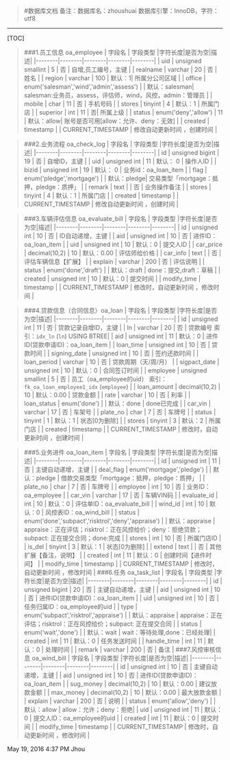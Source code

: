 >#数据库文档
	备注：数据库名：zhoushuai 数据库引擎：InnoDB，字符：utf8
**********************************************




[TOC]


>###1.员工信息  oa_employee
| 字段名  | 字段类型 |字符长度|是否为空|描述|
|--------|--------|--------|--------|--------|
|   uid     |    unsigned  smallint     |    5    |     否   |  自增,员工编号，主键   |
|   realname     |   varchar |    20    |     否   |  姓名    |
|   region     |   varchar |    100    |     默认：1|  所属分公司区域    |
|   office     |   enum('salesman','wind','admin','assess') |        |     默认：salesman|  salesman:业务员，assess，评估师，wind，风控，admin：管理员    |
|   mobile     |   char |    11   |     否 |  手机号码    |
|   stores     |   tinyint |   4   |    默认：1 |  所属门店    |
|   superior   |   int |   11   |    否|  所属上级    |
|   status     |   enum('deny','allow') |   11   |    默认：allow|  账号是否可用[allow：允许、deny：无效]   |
|   created    |   timestamp |      |    CURRENT_TIMESTAMP |  修改自动更新时间 ，创建时间    |

>###2.业务流程  oa_check_log
| 字段名  | 字段类型 |字符长度|是否为空|描述|
|--------|--------|--------|--------|--------|
|    id     |    unsigned  bigint     |   19   |     否   |  自增ID，主键    |
|   uid     |    unsigned  int     |    11    |     默认： 0   | 操作人ID   |
|   bizid   |    unsigned  int     |    19    |     默认： 0   |  业务id：oa_loan_item    |
|   flag    |   enum('pledge','mortgage') |        |     默认：pledge|  交易类型「mortgage：抵押，pledge：质押」   |
|   remark     |   text |       |     否 |  业务操作备注    |
|   stores     |   tinyint |   4   |    默认：1 |  所属门店    |
|   created    |   timestamp |      |    CURRENT_TIMESTAMP |  修改自动更新时间 ，创建时间    |

>###3.车辆评估信息  oa_evaluate_bill
| 字段名  | 字段类型 |字符长度|是否为空|描述|
|--------|--------|--------|--------|--------|
|    id     |    unsigned  int     |   10   |     否   |  ID自动递增，主键  |
|   aid     |    unsigned  int     |    10  |     否   |  进件ID：oa_loan_item   |
|   uid     |    unsigned  int     |    10  |     默认：0   |  提交人ID   |
|   car_price     |     decimal(10,2)     |    10  |     默认：0.00   |  评估师给价格    |
|   car_info     |     text     |     |     否   |  评估车辆信息【扩展】    |
|   explain     |     varchar     |  200   |     否   |  评估说明    |
|   status      |     enum('done','draft')     |     |     默认：draft   |  done：提交,draft：草稿    |
|   created     |    unsigned int     |   10  |     默认：0   | 提交时间    |
|   modify_time |   timestamp |      |    CURRENT_TIMESTAMP |  修改时，自动更新时间 ，修改时间    |

>###4.贷款信息（合同信息）oa_loan
| 字段名  | 字段类型 |字符长度|是否为空|描述|
|--------|--------|--------|--------|--------|
|    id     |    unsigned  int     |   11  |     否   |  贷款记录自增ID，主键  |
|    ln     |    varchar       |   20  |     否   |  贷款编号   索引：`idx_ln` (`ln`) USING BTREE|
|   aid     |    unsigned  int     |    11  |     默认：0   |  进件ID(贷款申请ID)：oa_loan_item    |
|   loan_time     |    unsigned  int     |    10  |     否  |  贷款时间   |
|   signing_date  |    unsigned  int     |    10  |     否  |  签约还款时间   |
|   loan_period   |    varchar    |    10  |     否  |  贷款周期（天/周/月）   |
|   sigpact_date  |    unsigned  int     |    10  |     默认：0   |  合同签订时间    |
|   employee      |    unsigned  smallint   |    5  |     否  |  员工（oa_employee的uid） 索引：`fk_oa_loan_employee1_idx` (`employee`)  |
|   loan_amount     |     decimal(10,2)     |    10  |     默认：0.00   |  贷款金额    |
|   rate     |     varchar     |    10  |     否   |  利率    |
|   loan_status     |     enum('done')     |      |     默认：done   |  done已完成    |
|   car_vin     |     varchar    |   17   |     否   |  车架号  |
|   plate_no     |     char    |   7   |     否   |  车牌号  |
|   status     |     tinyint    |   1   |     默认：1   |  状态[0为删除]  |
|   stores     |     tinyint    |   3   |     默认：2   |  所属门店  |
|   created    |   timestamp |      |    CURRENT_TIMESTAMP |  修改时，自动更新时间 ，创建时间    |

>###5.业务进件 oa_loan_item
| 字段名  | 字段类型 |字符长度|是否为空|描述|
|--------|--------|--------|--------|--------|
|    id     |    unsigned  int     |   11  |     否   |  主键自动递增，主键  |
|    deal_flag     |    enum('mortgage','pledge')     |     |     默认：pledge   |  借款交易类型「mortgage：抵押，pledge：质押」  |
|   plate_no     |     char    |   7   |     否   |  车牌号  |
|   employee     |     int    |   10   |     否   |  业务ID：oa_employee  |
|   car_vin     |     varchar    |   17   |     否   |  车辆VIN码  |
|   evaluate_id     |     int    |   10   |     默认：0   |  评估单ID：oa_evaluate_bill  |
|   wind_id     |     int    |   10   |     默认：0   |  风控表ID：oa_wind_bill  |
|   status     |     enum('done','subpact','risktrol','deny','appraise')    |     |     默认：appraise   |  appraise：正在评估；risktrol：正在风控给价；deny：拒绝贷款；subpact:  正在提交合同；done:完成 |
|   stores     |     int    |   10   |    否   |  所属门店ID  |
|   is_del     |     tinyint    |   3   |    默认：1  | 状态[0为删除]  |
|   extend     |     text    |      |    否 | 其他扩展【备注，说明】  |
|   created    |   int |    11  |    默认：0 |  创建时间【进件时间】    |
|   modify_time |   timestamp |      |    CURRENT_TIMESTAMP |  修改时，自动更新时间 ，修改时间    |
>###6.任务 oa_task_list
| 字段名  | 字段类型 |字符长度|是否为空|描述|
|--------|--------|--------|--------|--------|
|    id     |    unsigned  bigint     |  20  |     否   |  主键自动递增，主键  |
|   aid     |    unsigned  int     |    10  |    否   |  进件ID(贷款申请ID)：oa_loan_item    |
|   uid     |    unsigned  int     |    10  |    否   |  任务归属ID：oa_employee的uid    |
|   type    |    enum('subpact','risktrol','appraise')     |    |    默认：appraise   |  appraise：正在评估；risktrol：正在风控给价；subpact:  正在提交合同    |
|   status    |    enum('wait','done')    |    |    默认：wait   |  wait：等待处理,done：已经处理|
|   created    |   int |    11  |    默认：0 |  任务发送时间    |
|   handle_time    |   int |    11  |    默认：0 |  处理时间    |
|   remark    |   varchar |    200  |   否 |  备注    |
>###7.风控审核信息 oa_wind_bill
| 字段名  | 字段类型 |字符长度|是否为空|描述|
|--------|--------|--------|--------|--------|
|    id     |    unsigned  int     |  10  |     否   |  主键自动递增，主键  |
|   aid     |    unsigned  int     |    10  |    否   |  进件ID(贷款申请ID)：oa_loan_item    |
|   sug_money     |    decimal(10,2)     |    10  |    默认：0.00   |  建议放款金额    |
|   max_money     |    decimal(10,2)     |    10  |    默认：0.00   |  最大放款金额    |
|   explain    |   varchar |    200  |   否 |  说明    |
|   status    |   enum('allow','deny')    |    |    默认：allow   |  allow：允许；deny：拒绝|
|   uid     |    unsigned  int     |    11  |    默认：0  | 提交人ID：oa_employee的uid    |
|   created    |   int |    11  |    默认：0 |  提交时间    |
|   modify_time |   timestamp |      |    CURRENT_TIMESTAMP |  修改时，自动更新时间 ，修改时间    |

May 19, 2016 4:37 PM Jhou
























